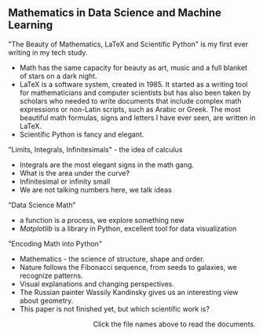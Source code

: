 ## Mathematics in Data Science and Machine Learning

"The Beauty of Mathematics, LaTeX and Scientific Python" is my first ever writing in my tech study.
- Math has the same capacity for beauty as art, music and a full blanket of stars on a dark night.
- LaTeX is a software system, created in 1985. It started as a writing tool for mathematicians and computer scientists but has also been taken by scholars who needed to write documents that include complex math expressions or non-Latin scripts, such as Arabic or Greek. The most beautiful math formulas, signs and letters I have ever seen, are written in LaTeX.
- Scientific Python is fancy and elegant.

"Limits, Integrals, Infinitesimals" - the idea of calculus
- Integrals are the most elegant signs in the math gang.
- What is the area under the curve?
- Infinitesimal or infinity small
- We are not talking numbers here, we talk ideas

"Data Science Math"
- a function is a process, we explore something new
- $Matplotlib$ is a library in Python, excellent tool for data visualization

"Encoding Math into Python"

- Mathematics - the science of structure, shape and order.
- Nature follows the Fibonacci sequence, from seeds to galaxies, we recognize patterns.
- Visual explanations and changing perspectives.
- The Russian painter Wassily Kandinsky gives us an interesting view about geometry.
- This paper is not finished yet, but which scientific work is?

<p align = "right"> Click the file names above to read the documents. </p>

